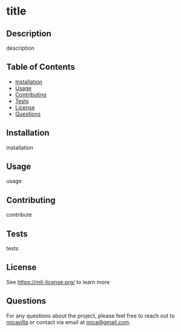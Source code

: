 # title
## Description
description
## Table of Contents
- [Installation](#installation)
- [Usage](#usage)
- [Contributing](#contributing)
- [Tests](#tests)
- [License](#license)
- [Questions](#questions)
## Installation
installation
## Usage
usage
## Contributing
contribute
## Tests
tests
## License
See https://mit-license.org/ to learn more
## Questions
For any questions about the project, please feel free to reach out to [micavilla](https://github.com/micavilla) or contact via email at mica@gmail.com.
